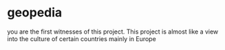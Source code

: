 # geopedia
you are the first witnesses of this project. This project is almost like a view into the culture of certain countries mainly in Europe
